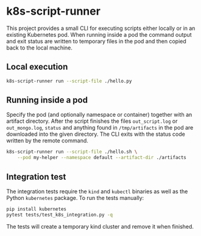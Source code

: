 # k8s-script-runner

This project provides a small CLI for executing scripts either locally or in an
existing Kubernetes pod. When running inside a pod the command output and exit
status are written to temporary files in the pod and then copied back to the
local machine.

## Local execution

```bash
k8s-script-runner run --script-file ./hello.py
```

## Running inside a pod

Specify the pod (and optionally namespace or container) together with an
artifact directory. After the script finishes the files `out_script.log` or
`out_mongo.log`, `status` and anything found in `/tmp/artifacts` in the pod are
downloaded into the given directory. The CLI exits with the status code written
by the remote command.

```bash
k8s-script-runner run --script-file ./hello.sh \
    --pod my-helper --namespace default --artifact-dir ./artifacts
```

## Integration test

The integration tests require the `kind` and `kubectl` binaries as well as the
Python `kubernetes` package. To run the tests manually:

```bash
pip install kubernetes
pytest tests/test_k8s_integration.py -q
```

The tests will create a temporary kind cluster and remove it when finished.

